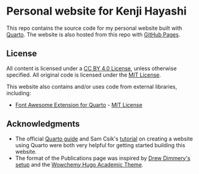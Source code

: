 # Personal website for Kenji Hayashi

This repo contains the source code for my personal website built with [Quarto](https://quarto.org/). The website is also hosted from this repo with [GitHub Pages](https://pages.github.com/).

## License

All content is licensed under a [CC BY 4.0 License](https://github.com/kthayashi/kthayashi.github.io/blob/main/LICENSE), unless otherwise specified. All original code is licensed under the [MIT License](https://github.com/kthayashi/kthayashi.github.io/blob/main/LICENSE-CODE).

This website also contains and/or uses code from external libraries, including:

- [Font Awesome Extension for Quarto](https://github.com/quarto-ext/fontawesome) - [MIT License](https://github.com/quarto-ext/fontawesome/blob/main/LICENSE)

## Acknowledgments

- The official [Quarto guide](https://quarto.org/docs/guide/) and Sam Csik's [tutorial](https://ucsb-meds.github.io/creating-quarto-websites/) on creating a website using Quarto were both very helpful for getting started building this website.
- The format of the Publications page was inspired by [Drew Dimmery's setup](https://ddimmery.com/posts/quarto-website/) and the [Wowchemy Hugo Academic Theme](https://github.com/wowchemy/starter-hugo-academic).
